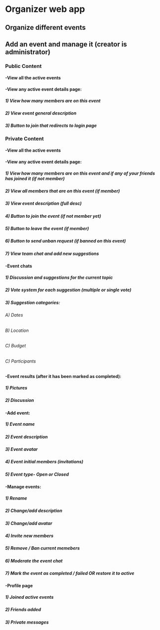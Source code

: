 # Organizer web app
 
## Organize different events
## Add an event and manage it (creator is administrator)

### Public Content
#### -View all the active events
#### -View any active event details page:
##### 1) View how many members are on this event
##### 2) View event general description
##### 3) Button to join that redirects to login page

### Private Content
#### -View all the active events
#### -View any active event details page:
##### 1) View how many members are on this event and if any of your friends has joined it (if not member)
##### 2) View all members that are on this event (if member)
##### 3) View event description (full desc)
##### 4) Button to join the event (if not member yet)
##### 5) Button to leave the event (if member)
##### 6) Button to send unban request (if banned on this event)
##### 7) View team chat and add new suggestions

#### -Event chats
##### 1) Discussion and suggestions for the current topic
##### 2) Vote system for each suggestion (multiple or single vote)
##### 3) Suggestion categories:
###### A) Dates
###### B) Location
###### C) Budget
###### C) Participants

#### -Event results (after it has been marked as completed):
##### 1) Pictures
##### 2) Discussion

#### -Add event:
##### 1) Event name
##### 2) Event description
##### 3) Event avatar
##### 4) Event initial members (invitations)
##### 5) Event type- Open or Closed

#### -Manage events:
##### 1) Rename
##### 2) Change/add description
##### 3) Change/add avatar
##### 4) Invite new members
##### 5) Remove / Ban current memebers
##### 6) Moderate the event chat
##### 7) Mark the event as completed / failed OR restore it to active

#### -Profile page
##### 1) Joined active events
##### 2) Friends added
##### 3) Private messages